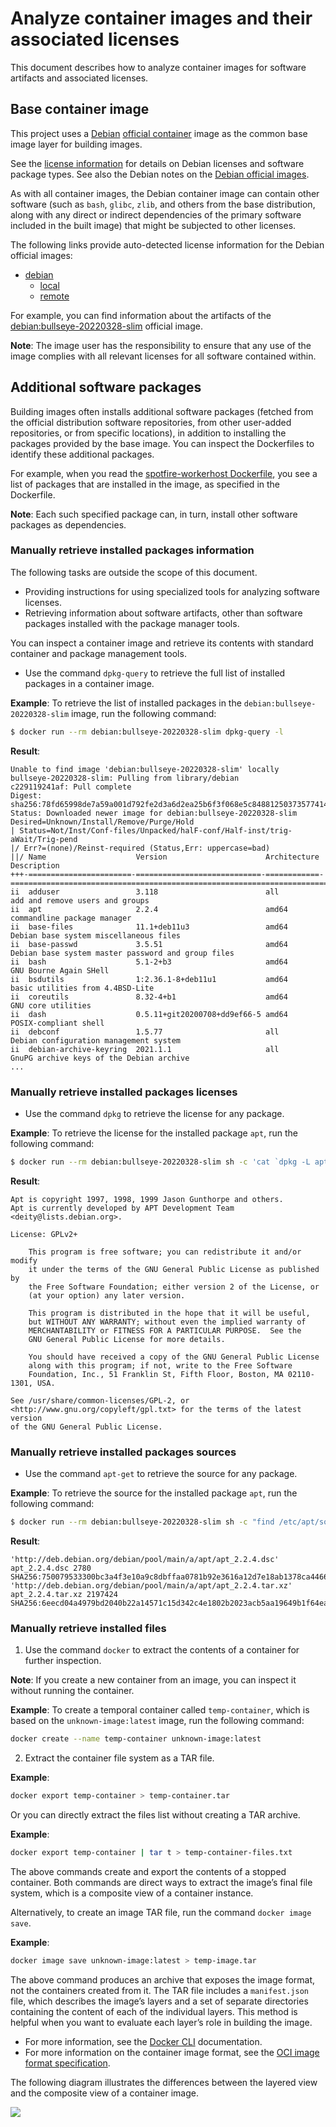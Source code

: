 # Analyze container images and their associated licenses

This document describes how to analyze container images for software artifacts and associated licenses.

## Base container image

This project uses a [Debian](https://www.debian.org/) [official container]( https://hub.docker.com/_/debian?tab=description) image as the common base image layer for building images.

See the [license information](https://www.debian.org/legal/licenses/) for details on Debian licenses and software package types.
See also the Debian notes on the [Debian official images](https://wiki.debian.org/Docker).

As with all container images, the Debian container image can contain other software (such as `bash`, `glibc`, `zlib`, and others from the base distribution, along with any direct or indirect dependencies of the primary software included in the built image) that might be subjected to other licenses.

The following links provide auto-detected license information for the Debian official images:

- [debian](https://hub.docker.com/_/debian)
    - [local](https://github.com/docker-library/repo-info/blob/master/repos/debian/local/)
    - [remote](https://github.com/docker-library/repo-info/blob/master/repos/debian/remote/)

For example, you can find information about the artifacts of the [debian:bullseye-20220328-slim](https://github.com/docker-library/repo-info/blob/018ba0596bc427655726665ad8fb59c45fa4d9b3/repos/debian/local/bullseye-20220328-slim.md) official image.

**Note**: The image user has the responsibility to ensure that any use of the image complies with all relevant licenses for all software contained within.

## Additional software packages

Building images often installs additional software packages (fetched from the official distribution software repositories, from other user-added repositories, or from specific locations), in addition to installing the packages provided by the base image.
You can inspect the Dockerfiles to identify these additional packages.

For example, when you read the [spotfire-workerhost Dockerfile](../../containers/spotfire-workerhost/Dockerfile), you see a list of packages that are installed in the image, as specified in the Dockerfile.

**Note**:  Each such specified package can, in turn, install other software packages as dependencies.

### Manually retrieve installed packages information

The following tasks are outside the scope of this document. 
- Providing instructions for using specialized tools for analyzing software licenses.
- Retrieving information about software artifacts, other than software packages installed with the package manager tools.

You can inspect a container image and retrieve its contents with standard container and package management tools.

- Use the command `dpkg-query` to retrieve the full list of installed packages in a container image.

**Example**: To retrieve the list of installed packages in the `debian:bullseye-20220328-slim` image, run the following command:
```bash
$ docker run --rm debian:bullseye-20220328-slim dpkg-query -l
```
**Result**:
```
Unable to find image 'debian:bullseye-20220328-slim' locally
bullseye-20220328-slim: Pulling from library/debian
c229119241af: Pull complete
Digest: sha256:78fd65998de7a59a001d792fe2d3a6d2ea25b6f3f068e5c84881250373577414
Status: Downloaded newer image for debian:bullseye-20220328-slim
Desired=Unknown/Install/Remove/Purge/Hold
| Status=Not/Inst/Conf-files/Unpacked/halF-conf/Half-inst/trig-aWait/Trig-pend
|/ Err?=(none)/Reinst-required (Status,Err: uppercase=bad)
||/ Name                    Version                      Architecture Description
+++-=======================-============================-============-========================================================================
ii  adduser                 3.118                        all          add and remove users and groups
ii  apt                     2.2.4                        amd64        commandline package manager
ii  base-files              11.1+deb11u3                 amd64        Debian base system miscellaneous files
ii  base-passwd             3.5.51                       amd64        Debian base system master password and group files
ii  bash                    5.1-2+b3                     amd64        GNU Bourne Again SHell
ii  bsdutils                1:2.36.1-8+deb11u1           amd64        basic utilities from 4.4BSD-Lite
ii  coreutils               8.32-4+b1                    amd64        GNU core utilities
ii  dash                    0.5.11+git20200708+dd9ef66-5 amd64        POSIX-compliant shell
ii  debconf                 1.5.77                       all          Debian configuration management system
ii  debian-archive-keyring  2021.1.1                     all          GnuPG archive keys of the Debian archive
...
```

### Manually retrieve installed packages licenses

- Use the command `dpkg` to  retrieve the license for any package.

**Example**: To retrieve the license for the installed package `apt`, run the following command:
```bash
$ docker run --rm debian:bullseye-20220328-slim sh -c 'cat `dpkg -L apt | grep copyright`'
```
**Result**:
```
Apt is copyright 1997, 1998, 1999 Jason Gunthorpe and others.
Apt is currently developed by APT Development Team <deity@lists.debian.org>.

License: GPLv2+

    This program is free software; you can redistribute it and/or modify
    it under the terms of the GNU General Public License as published by
    the Free Software Foundation; either version 2 of the License, or
    (at your option) any later version.

    This program is distributed in the hope that it will be useful,
    but WITHOUT ANY WARRANTY; without even the implied warranty of
    MERCHANTABILITY or FITNESS FOR A PARTICULAR PURPOSE.  See the
    GNU General Public License for more details.

    You should have received a copy of the GNU General Public License
    along with this program; if not, write to the Free Software
    Foundation, Inc., 51 Franklin St, Fifth Floor, Boston, MA 02110-1301, USA.

See /usr/share/common-licenses/GPL-2, or
<http://www.gnu.org/copyleft/gpl.txt> for the terms of the latest version
of the GNU General Public License.
```

### Manually retrieve installed packages sources

- Use the command `apt-get` to retrieve the source for any package.

**Example**: To retrieve the source for the installed package `apt`, run the following command:
```bash
$ docker run --rm debian:bullseye-20220328-slim sh -c "find /etc/apt/sources.list* -type f -exec sed -i -e 'p; s/^deb /deb-src /' '{}' + && apt-get update -qq && apt-get source -qq --print-uris apt=2.2.4"
```
**Result**:
```
'http://deb.debian.org/debian/pool/main/a/apt/apt_2.2.4.dsc' apt_2.2.4.dsc 2780 SHA256:750079533300bc3a4f3e10a9c8dbffaa0781b92e3616a12d7e18ab1378ca4466
'http://deb.debian.org/debian/pool/main/a/apt/apt_2.2.4.tar.xz' apt_2.2.4.tar.xz 2197424 SHA256:6eecd04a4979bd2040b22a14571c15d342c4e1802b2023acb5aa19649b1f64ea
```

### Manually retrieve installed files

1. Use the command `docker` to extract the contents of a container for further inspection.

**Note**: If you create a new container from an image, you can inspect it without running the container. 

**Example**: To create a temporal container called `temp-container`, which is based on the `unknown-image:latest` image, run the following command:
```bash
docker create --name temp-container unknown-image:latest
```

2. Extract the container file system as a TAR file.

**Example**:
```bash
docker export temp-container > temp-container.tar
```

Or you can directly extract the files list without creating a TAR archive. 

**Example**:
```bash
docker export temp-container | tar t > temp-container-files.txt
```

The above commands create and export the contents of a stopped container. Both commands are direct ways to extract the image’s final file system, which is a composite view of a container instance.

Alternatively, to create an image TAR file, run the command `docker image save`.

**Example**:
```bash
docker image save unknown-image:latest > temp-image.tar
```

The above command produces an archive that exposes the image format, not the containers created from it.
The TAR file includes a `manifest.json` file, which describes the image’s layers and a set of separate directories containing the content of each of the individual layers.
This method is helpful when you want to evaluate each layer’s role in building the image.

- For more information, see the [Docker CLI](https://docs.docker.com/engine/reference/commandline/docker/) documentation.
- For more information on the container image format, see the [OCI image format specification](https://github.com/opencontainers/image-spec/blob/main/spec.md).

The following diagram illustrates the differences between the layered view and the composite view of a container image.

![](container-image-views.png)

